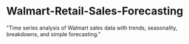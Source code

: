 # Walmart-Retail-Sales-Forecasting
"Time series analysis of Walmart sales data with trends, seasonality, breakdowns, and simple forecasting."
